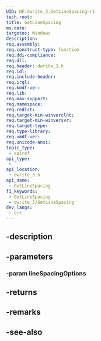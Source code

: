 ```yaml
---
UID: NF:dwrite_3.GetLineSpacing~r1
tech.root: 
title: GetLineSpacing
ms.date: 
targetos: Windows
description: 
req.assembly: 
req.construct-type: function
req.ddi-compliance: 
req.dll: 
req.header: dwrite_3.h
req.idl: 
req.include-header: 
req.irql: 
req.kmdf-ver: 
req.lib: 
req.max-support: 
req.namespace: 
req.redist: 
req.target-min-winverclnt: 
req.target-min-winversvr: 
req.target-type: 
req.type-library: 
req.umdf-ver: 
req.unicode-ansi: 
topic_type:
 - apiref
api_type:
 - 
api_location:
 - dwrite_3.h
api_name:
 - GetLineSpacing
f1_keywords:
 - GetLineSpacing
 - dwrite_3/GetLineSpacing
dev_langs:
 - c++
---
```


## -description

## -parameters

### -param lineSpacingOptions

## -returns

## -remarks

## -see-also


